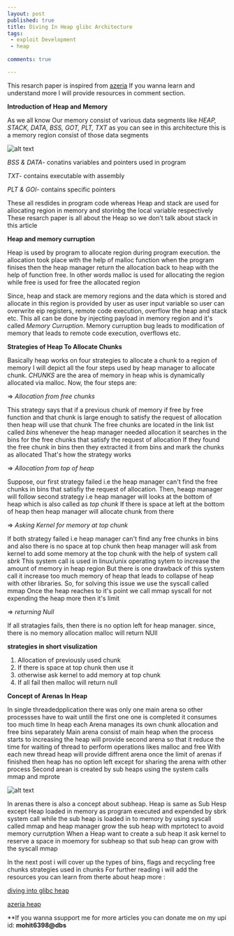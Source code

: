 ```yaml
---
layout: post
published: true
title: Diving In Heap glibc Architecture
tags:
 - exploit Development
 - heap
 
comments: true

---
```

This resarch paper is inspired from <a href="https://azeria-labs.com/heap-exploitation-part-1-understanding-the-glibc-heap-implementation/">azeria</a> If you wanna learn and understand more I will provide resources in comment section.

**Introduction of Heap and Memory**

As we all know Our memory consist of various data segments like *HEAP, STACK, DATA, BSS, GOT, PLT, TXT* as you can see in this architecture this is a memory region consist of those data segments

![alt text](https://cs-fundamentals.com/assets/images/code-data-segments.png)

*BSS & DATA*- conatins variables and pointers used in program

*TXT*- contains executable with  assembly

*PLT & GOI*- contains specific pointers

These all resdides in program code whereas Heap and stack are used for allocating region in memory and storinbg the local variable respectively These resarch paper is all about the Heap so we don't talk about stack in this article 

**Heap and memory curruption**

Heap is used by program to allocate region during program execution. the allocation took place with the help of malloc function when the program finises then the heap manager return the allocation back to heap with the help of function free. In other words malloc is used for allocating the region while free is used for free the allocated region 

Since, heap and stack are memory regions and the data which is stored and allocate in this region is provided by user as user input variable so user can overwrite eip registers, remote code execution, overflow the heap and stack etc. This all can be done by injecting payload in memory region  and it's called *Memory Curruption*. Memory curruption bug leads to modification of memory that leads to remote code execution, overflows etc.

**Strategies of Heap To Allocate Chunks**

  Basically heap works on four strategies to allocate a chunk to a region of memory I will depict all the four steps used by heap manager to allocate chunk. *CHUNKS* are the area of memory in heap whis is dynamically allocated via malloc. Now, the four steps are:


=> *Allocation from free chunks*
      
 This strategy says that if a previous chunk of memory if free by free function and that chunk is large enough to satisfy the request of allocation then heap will use that chunk The free chunks are located in the link list called *bins* whenever the heap manager needed allocation it searches in the bins for the free chunks that satisfy the request of allocation If they found the free chunk in bins then they extracted it from bins and mark the chunks as allocated That's how the strategy works 
      
=> *Allocation from top of heap*

Suppose, our first strategy failed i.e the heap manager can't find the free chunks in bins that satisfiy the request of allocation. Then, heaqp manager will follow second strategy i.e heap manager will looks at the bottom of heap which is also called as *top chunk* If there is space at left at the bottom of heap then heap manager will allocate chunk from there

=> *Asking Kernel for memory at top chunk*

If both strategy failed i.e heap manager can't find any free chunks in bins and also there is no space at top chunk then heap manager will ask from kernel to add some memory at the top chunk with the help of system call *sbrk* This system call is used in linux/unix operating sytem to increase the amount of memory in heap region But there is one drawback of this system call it increase too much memory of heap that leads to collapse of heap with other libraries. So, for solving this issue we use the syscall called mmap Once the heap reaches to it's point we call mmap syscall for not expending the heap more then it's limit

=> *returning Null*

If all stratagies fails, then there is no option left for heap manager. since, there is no memory allocation malloc will return NUll

**strategies in short visulization**

1. Allocation of previously used chunk
2. If there is space at top chunk then use it
3. otherwise ask kernel to add memory at top chunk
4. If all fail then malloc will return null

**Concept of Arenas In Heap**

   In single threadedpplication there was only one main arena so other processses have to wait untill the first one one is completed it consumes too much time In heap each Arena manages its own chunk allocation and free bins separately Main arena consist of main heap when the process starts to increasing the heap will provide second arena so that it reduce the time for waiting of thread to perform operations likes malloc and free With each new thread heap will provide diffrent arena once the limit of arenas if finished then heap has no option left except for sharing the arena with other process Second arean is created by sub heaps using the system calls mmap and mprote
 
  
  ![alt text](https://azeria-labs.com/wp-content/uploads/2019/03/heap-arenas-CS.png)
  
  
  In arenas there is also a concept about subheap. Heap is same as Sub Hesp except Heap loaded in memory as program executed and expended by sbrk system call while the sub heap is loaded in to memory by using syscall called mmap and heap manager grow the sub heap with mprtotect to avoid memory currutption When a Heap want to create a sub heap it ask kernel to reserve a space in moemory for subheap so that sub heap can grow with the syscall mmap

  
 In the next post i will cover up the types of bins, flags and recycling free chunks strategies used in chunks For further reading i will add the resources you can learn from therte about heap more :

 <a href="https://heap-exploitation.dhavalkapil.com/diving_into_glibc_heap">diving into glibc heap</a>
 
 <a href="https://azeria-labs.com/process-memory-and-memory-corruption/">azeria heap</a>
 
 **If you wanna ssupport me for more articles you can donate me on my upi id: **mohit6398@dbs**
 
 
 
  
  
